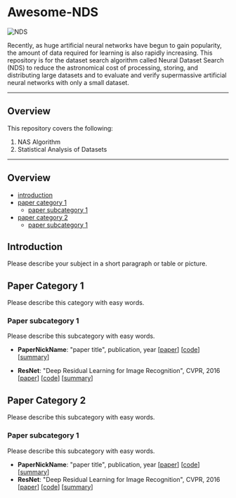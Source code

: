 # Awesome-NDS
![NDS](https://user-images.githubusercontent.com/90232305/209629502-37e63cf7-5a45-42db-93ea-55b11f8cb9fc.jpg)

Recently, as huge artificial neural networks have begun to gain popularity, the amount of data required for learning is also rapidly increasing. This repository is for the dataset search algorithm called Neural Dataset Search (NDS) to reduce the astronomical cost of processing, storing, and distributing large datasets and to evaluate and verify supermassive artificial neural networks with only a small dataset. 

---

## Overview

This repository covers the following:
1. NAS Algorithm
2. Statistical Analysis of Datasets

---

## Overview

- [introduction](#introduction)
- [paper category 1](#paper-category-1)
  - [paper subcategory 1](#paper-subcategory-1)
- [paper category 2](#paper-category-2)
  - [paper subcategory 1](#paper-subcategory-1)



## Introduction

Please describe your subject in a short paragraph or table or picture.



## Paper Category 1

Please describe this category with easy words.



### Paper subcategory 1

Please describe this subcategory with easy words.



- **PaperNickName**: "paper title", publication, year [[paper](https://arxiv.org/abs/1512.03385)] [[code](https://github.com/pytorch/vision/blob/main/torchvision/models/resnet.py)] [[summary](summary/example.md)]

- **ResNet**: "Deep Residual Learning for Image Recognition", CVPR, 2016 [[paper](https://arxiv.org/abs/1512.03385)] [[code](https://github.com/pytorch/vision/blob/main/torchvision/models/resnet.py)] [[summary](summary/example.md)]

  

## Paper Category 2

Please describe this subcategory with easy words.



### Paper subcategory 1

Please describe this subcategory with easy words.



- **PaperNickName**: "paper title", publication, year [[paper](https://arxiv.org/abs/1512.03385)] [[code](https://github.com/pytorch/vision/blob/main/torchvision/models/resnet.py)] [[summary](summary/example.md)]
- **ResNet**: "Deep Residual Learning for Image Recognition", CVPR, 2016 [[paper](https://arxiv.org/abs/1512.03385)] [[code](https://github.com/pytorch/vision/blob/main/torchvision/models/resnet.py)] [[summary](summary/example.md)]
